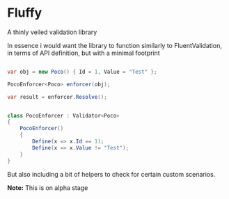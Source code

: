 # Fluffy

A thinly veiled validation library

In essence i would want the library to function similarly to FluentValidation, in terms of API definition, but with a minimal footprint

```csharp

var obj = new Poco() { Id = 1, Value = "Test" };

PocoEnforcer<Poco> enforcer(obj);

var result = enforcer.Resolve();


class PocoEnforcer : Validator<Poco>
{
	PocoEnforcer()
	{
		Define(x => x.Id == 1);
		Define(x => x.Value != "Test");
	}
}

```

But also including a bit of helpers to check for certain custom scenarios. 

__Note:__ This is on alpha stage
